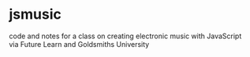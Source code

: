 # jsmusic  
code and notes for a class on creating electronic music with JavaScript  
via Future Learn and Goldsmiths University  
